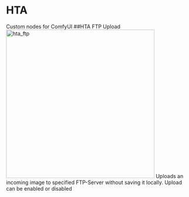 # HTA
Custom nodes for ComfyUI
##HTA FTP Upload
<img width="404" alt="hta_ftp" src="https://github.com/ktoyokuni/hta/assets/7687420/977a4651-a610-41aa-8337-e08b0d83cf35">
Uploads an incoming image to specified FTP-Server without saving it locally. Upload can be enabled or disabled
